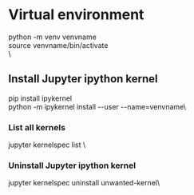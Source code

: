 # Virtual environment
python -m venv venvname\
source venvname/bin/activate\
\

## Install Jupyter ipython kernel
pip install ipykernel\
python -m ipykernel install --user --name=venvname\

### List all kernels
jupyter kernelspec list \

### Uninstall Jupyter ipython kernel
jupyter kernelspec uninstall unwanted-kernel\
